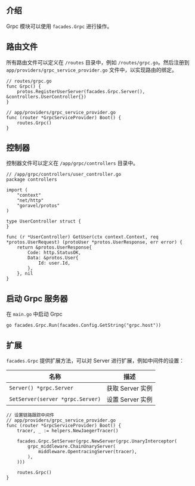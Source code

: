 ## 介绍

Grpc 模块可以使用 `facades.Grpc` 进行操作。

## 路由文件

所有路由文件可以定义在 `/routes` 目录中，例如 `/routes/grpc.go`。然后注册到 `app/providers/grpc_service_provider.go` 文件中，以实现路由的绑定。

```
// routes/grpc.go
func Grpc() {
	protos.RegisterUserServer(facades.Grpc.Server(), &controllers.UserController{})
}

// app/providers/grpc_service_provider.go
func (router *GrpcServiceProvider) Boot() {
	routes.Grpc()
}
```

## 控制器

控制器文件可以定义在 `/app/grpc/controllers` 目录中。

```
// /app/grpc/controllers/user_controller.go
package controllers

import (
	"context"
	"net/http"
	"goravel/protos"
)

type UserController struct {
}

func (r *UserController) GetUser(ctx context.Context, req *protos.UserRequest) (protoUser *protos.UserResponse, err error) {
	return &protos.UserResponse{
		Code: http.StatusOK,
		Data: &protos.User{
			Id: user.Id,
		},
	}, nil
}
```

## 启动 Grpc 服务器

在 `main.go` 中启动 Grpc

```
go facades.Grpc.Run(facades.Config.GetString("grpc.host"))
```

## 扩展

`facades.Grpc` 提供扩展方法，可以对 Server 进行扩展，例如中间件的设置：

| 名称                             | 描述             |
| -------------------------------- | ---------------- |
| `Server() *grpc.Server`          | 获取 Server 实例 |
| `SetServer(server *grpc.Server)` | 设置 Server 实例 |

```
// 设置链路跟踪中间件
// app/providers/grpc_service_provider.go
func (router *GrpcServiceProvider) Boot() {
	tracer, _ := helpers.NewJaegerTracer()

	facades.Grpc.SetServer(grpc.NewServer(grpc.UnaryInterceptor(
		grpc_middleware.ChainUnaryServer(
			middleware.OpentracingServer(tracer),
		),
	)))

	routes.Grpc()
}
```
